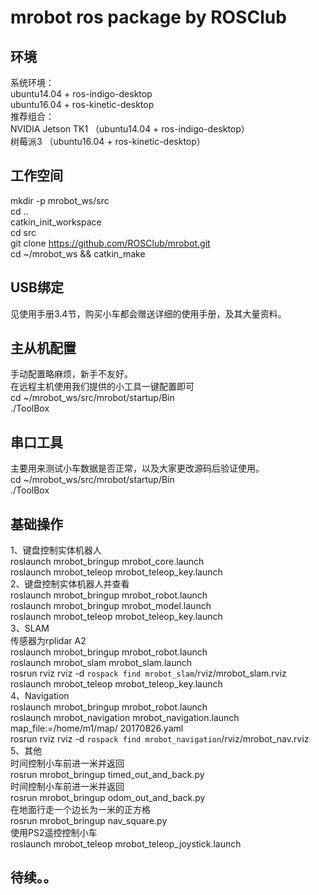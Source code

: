 # mrobot ros package by ROSClub
## 环境
系统环境：<br>
ubuntu14.04 + ros-indigo-desktop<br>
ubuntu16.04 + ros-kinetic-desktop<br>
推荐组合：<br>
NVIDIA Jetson TK1 （ubuntu14.04 + ros-indigo-desktop）<br>
树莓派3 （ubuntu16.04 + ros-kinetic-desktop）<br>
## 工作空间
mkdir -p mrobot_ws/src<br>
cd ..<br>
catkin_init_workspace<br>
cd src<br>
git clone https://github.com/ROSClub/mrobot.git<br>
cd ~/mrobot_ws && catkin_make<br>
## USB绑定
见使用手册3.4节，购买小车都会赠送详细的使用手册，及其大量资料。<br>
## 主从机配置
⼿动配置略麻烦，新⼿不友好。<br>
在远程主机使⽤我们提供的⼩⼯具⼀键配置即可<br>
cd ~/mrobot_ws/src/mrobot/startup/Bin<br>
./ToolBox<br>
## 串口工具
主要⽤来测试⼩⻋数据是否正常，以及⼤家更改源码后验证使⽤。<br>
cd ~/mrobot_ws/src/mrobot/startup/Bin<br>
./ToolBox<br>
## 基础操作
1、键盘控制实体机器人<br>
roslaunch mrobot_bringup mrobot_core.launch<br>
roslaunch mrobot_teleop mrobot_teleop_key.launch<br>
2、键盘控制实体机器人并查看<br>
roslaunch mrobot_bringup mrobot_robot.launch<br>
roslaunch mrobot_bringup mrobot_model.launch<br>
roslaunch mrobot_teleop mrobot_teleop_key.launch<br>
3、SLAM<br>
传感器为rplidar A2<br>
roslaunch mrobot_bringup mrobot_robot.launch<br>
roslaunch mrobot_slam mrobot_slam.launch<br>
rosrun rviz rviz -d `rospack find mrobot_slam`/rviz/mrobot_slam.rviz<br>
roslaunch mrobot_teleop mrobot_teleop_key.launch<br>
4、Navigation<br>
roslaunch mrobot_bringup mrobot_robot.launch<br>
roslaunch mrobot_navigation mrobot_navigation.launch map_file:=/home/m1/map/
20170826.yaml<br>
rosrun rviz rviz -d `rospack find mrobot_navigation`/rviz/mrobot_nav.rviz<br>
5、其他<br>
时间控制⼩⻋前进⼀⽶并返回<br>
rosrun mrobot_bringup timed_out_and_back.py<br>
时间控制⼩⻋前进⼀⽶并返回<br>
rosrun mrobot_bringup odom_out_and_back.py<br>
在地⾯⾏⾛⼀个边⻓为⼀⽶的正⽅格<br>
rosrun mrobot_bringup nav_square.py<br>
使⽤PS2遥控控制⼩⻋<br>
roslaunch mrobot_teleop mrobot_teleop_joystick.launch<br>

## 待续。。
